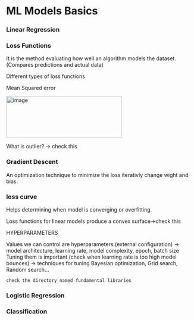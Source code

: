 # ML Models Basics
### Linear Regression
### Loss Functions
It is the method evaluating how well an algorithm models the dataset. (Compares predictions and actual data)

Different types of loss functions

Mean Squared error

<img width="311" height="112" alt="image" src="https://github.com/user-attachments/assets/733c42d5-ddf9-4211-a463-617d0a2c401a" />

What is outlier? -> check this

### Gradient Descent

An optimization technique to minimize the loss iterativly change wight and bias. 

### loss curve
Helps determining when model is converging or overfitting. 

Loss functions for linear models produce a convex surface->check this

HYPERPARAMETERS

Values we can control are hyperparameters.(external configuration) -> model architecture, learning rate, model complexity, epoch, batch size
Tuning them is important (check when learning rate is too high model bounces) -> techniques for tuning Bayesian optimization, Grid search, Random search...
````
check the directory named fundamental libraries
````


### Logistic Regression


### Classification

